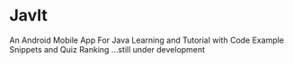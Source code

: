 # JavIt
An Android Mobile App For Java Learning and Tutorial with Code Example Snippets and Quiz Ranking 
...still under development
